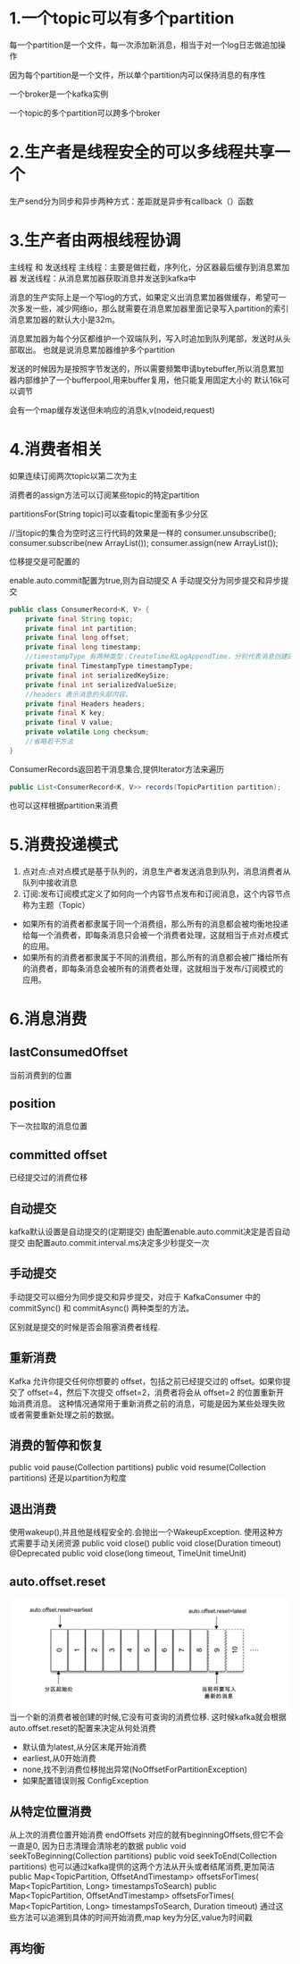 # 1.一个topic可以有多个partition

每一个partition是一个文件，每一次添加新消息，相当于对一个log日志做追加操作

因为每个partition是一个文件，所以单个partition内可以保持消息的有序性

一个broker是一个kafka实例

一个topic的多个partition可以跨多个broker

# 2.生产者是线程安全的可以多线程共享一个

生产send分为同步和异步两种方式：差距就是异步有callback（）函数

# 3.生产者由两根线程协调

主线程 和 发送线程
主线程：主要是做拦截，序列化，分区器最后缓存到消息累加器
发送线程：从消息累加器获取消息并发送到kafka中

消息的生产实际上是一个写log的方式，如果定义出消息累加器做缓存，希望可一次多发一些，减少网络io，那么就需要在消息累加器里面记录写入partition的索引
消息累加器的默认大小是32m。

消息累加器为每个分区都维护一个双端队列，写入时追加到队列尾部，发送时从头部取出。
也就是说消息累加器维护多个partition

发送的时候因为是按照字节发送的，所以需要频繁申请bytebuffer,所以消息累加器内部维护了一个bufferpool,用来buffer复用，他只能复用固定大小的
默认16k可以调节

会有一个map缓存发送但未响应的消息k,v(nodeid,request)

# 4.消费者相关

如果连续订阅两次topic以第二次为主

消费者的assign方法可以订阅某些topic的特定partition

partitionsFor(String topic)可以查看topic里面有多少分区

//当topic的集合为空时这三行代码的效果是一样的
consumer.unsubscribe();
consumer.subscribe(new ArrayList<String>());
consumer.assign(new ArrayList<TopicPartition>());

位移提交是可配置的

enable.auto.commit配置为true,则为自动提交
A
手动提交分为同步提交和异步提交

```java
public class ConsumerRecord<K, V> {
    private final String topic;
    private final int partition;
    private final long offset;
    private final long timestamp;
    //timestampType 有两种类型：CreateTime和LogAppendTime，分别代表消息创建的时间戳和消息追加到日志的时间戳。
    private final TimestampType timestampType;
    private final int serializedKeySize;
    private final int serializedValueSize;
    //headers 表示消息的头部内容。
    private final Headers headers;
    private final K key;
    private final V value;
    private volatile Long checksum;
    //省略若干方法
}
```

ConsumerRecords返回若干消息集合,提供Iterator方法来遍历

```java
public List<ConsumerRecord<K, V>> records(TopicPartition partition);
```

也可以这样根据partition来消费

# 5.消费投递模式

1. 点对点:点对点模式是基于队列的，消息生产者发送消息到队列，消息消费者从队列中接收消息
2. 订阅:发布订阅模式定义了如何向一个内容节点发布和订阅消息，这个内容节点称为主题（Topic）

* 如果所有的消费者都隶属于同一个消费组，那么所有的消息都会被均衡地投递给每一个消费者，即每条消息只会被一个消费者处理，这就相当于点对点模式的应用。
* 如果所有的消费者都隶属于不同的消费组，那么所有的消息都会被广播给所有的消费者，即每条消息会被所有的消费者处理，这就相当于发布/订阅模式的应用。

# 6.消息消费

## lastConsumedOffset

当前消费到的位置

## position

下一次拉取的消息位置

## committed offset

已经提交过的消费位移

## 自动提交

kafka默认设置是自动提交的(定期提交)
由配置enable.auto.commit决定是否自动提交
由配置auto.commit.interval.ms决定多少秒提交一次

## 手动提交

手动提交可以细分为同步提交和异步提交，对应于 KafkaConsumer 中的 commitSync() 和 commitAsync() 两种类型的方法。

区别就是提交的时候是否会阻塞消费者线程.

## 重新消费

Kafka 允许你提交任何你想要的 offset，包括之前已经提交过的 offset。如果你提交了 offset=4，然后下次提交 offset=2，消费者将会从
offset=2 的位置重新开始消费消息。
这种情况通常用于重新消费之前的消息，可能是因为某些处理失败或者需要重新处理之前的数据。

## 消费的暂停和恢复

public void pause(Collection<TopicPartition> partitions)
public void resume(Collection<TopicPartition> partitions)
还是以partition为粒度

## 退出消费

使用wakeup(),并且他是线程安全的.会抛出一个WakeupException.
使用这种方式需要手动关闭资源
public void close()
public void close(Duration timeout)
@Deprecated
public void close(long timeout, TimeUnit timeUnit)

## auto.offset.reset

![img_4.png](data%2Fimg_4.png)
当一个新的消费者被创建的时候,它没有可查询的消费位移.
这时候kafka就会根据auto.offset.reset的配置来决定从何处消费

* 默认值为latest,从分区末尾开始消费
* earliest,从0开始消费
* none,找不到消费位移抛出异常(NoOffsetForPartitionException)
* 如果配置错误则报 ConfigException

## 从特定位置消费

从上次的消费位置开始消费
endOffsets
对应的就有beginningOffsets,但它不会一直是0,
因为日志清理会清除老的数据
public void seekToBeginning(Collection<TopicPartition> partitions)
public void seekToEnd(Collection<TopicPartition> partitions)
也可以通过kafka提供的这两个方法从开头或者结尾消费,更加简洁
public Map<TopicPartition, OffsetAndTimestamp> offsetsForTimes(
Map<TopicPartition, Long> timestampsToSearch)
public Map<TopicPartition, OffsetAndTimestamp> offsetsForTimes(
Map<TopicPartition, Long> timestampsToSearch,
Duration timeout)
通过这些方法可以追溯到具体的时间开始消费,map key为分区,value为时间戳

## 再均衡
